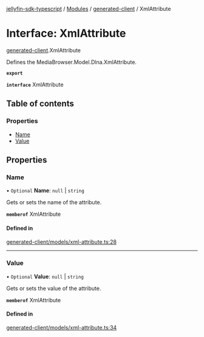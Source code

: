 [jellyfin-sdk-typescript](../README.md) / [Modules](../modules.md) / [generated-client](../modules/generated_client.md) / XmlAttribute

# Interface: XmlAttribute

[generated-client](../modules/generated_client.md).XmlAttribute

Defines the MediaBrowser.Model.Dlna.XmlAttribute.

**`export`**

**`interface`** XmlAttribute

## Table of contents

### Properties

- [Name](generated_client.XmlAttribute.md#name)
- [Value](generated_client.XmlAttribute.md#value)

## Properties

### Name

• `Optional` **Name**: ``null`` \| `string`

Gets or sets the name of the attribute.

**`memberof`** XmlAttribute

#### Defined in

[generated-client/models/xml-attribute.ts:28](https://github.com/thornbill/jellyfin-sdk-typescript/blob/b0f5501/src/generated-client/models/xml-attribute.ts#L28)

___

### Value

• `Optional` **Value**: ``null`` \| `string`

Gets or sets the value of the attribute.

**`memberof`** XmlAttribute

#### Defined in

[generated-client/models/xml-attribute.ts:34](https://github.com/thornbill/jellyfin-sdk-typescript/blob/b0f5501/src/generated-client/models/xml-attribute.ts#L34)
